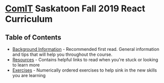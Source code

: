 # [ComIT](http://comit.org) Saskatoon Fall 2019 React Curriculum

## Table of Contents

- [Background Information](background.md) - Recommended first read. General information and tips that will help you throughout the course.
- [Resources](resources.md) - Contains helpful links to read when you're stuck or looking to learn more
- [Exercises](https://github.com/nehero/comit-react/tree/master/exercises) - Numerically ordered exercises to help sink in the new skills you are learning
